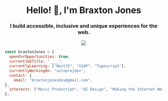 
<h1 align="center">Hello! 👋, I'm Braxton Jones</h1>
<h3 align="center">I build accessible, inclusive and unique experiences for the web.</h3>
<p align="center">
  <a href="https://skillicons.dev">
    <img src="https://skillicons.dev/icons?i=react,css,figma,nodejs,vscode,webpack,vite,sass,postman,mongodb" />
  </a>
</p>

```javascript
const braxtonJones = {
  openForOpportunities: true,
  currentJobTitle: "____",
  currentlyLearning: ["NextJS", "GSAP", "Typescript"],
  currentlyWorkingOn: "soloprojdev",
  contact: {
    email: "braxtonjonesdev@gmail.com",
},
  interests: ["Music Production", "UI Design", "Making the Internet Weird Again"],
};
```





